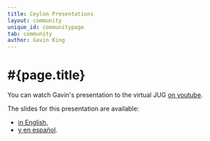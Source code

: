 ```yaml
---
title: Ceylon Presentations
layout: community
unique_id: communitypage
tab: community
author: Gavin King
---
```

# #{page.title}

You can watch Gavin's presentation to the virtual JUG 
[on youtube](https://www.youtube.com/watch?v=gbI6nooTHQY).

The slides for this presentation are available:

- [in English](Ceylon-vJUG.pdf),
- [y en español](Ceylon-JavaConf.pdf).